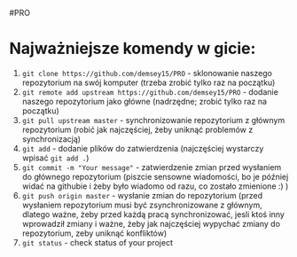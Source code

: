 #PRO
# Najważniejsze komendy w gicie:

1. `git clone https://github.com/demsey15/PRO`  - sklonowanie naszego repozytorium na swój komputer (trzeba zrobić tylko raz na początku)
2. `git remote add upstream https://github.com/demsey15/PRO` - dodanie naszego repozytorium jako główne (nadrzędne; zrobić tylko raz na początku)
3. `git pull upstream master` - synchronizowanie repozytorium z głównym repozytorium (robić jak najczęściej, żeby uniknąć problemów z synchronizacją)
4. `git add` - dodanie plików do zatwierdzenia (najczęściej wystarczy wpisać `git add .`)
5. `git commit -m "Your message"` - zatwierdzenie zmian przed wysłaniem do głównego repozytorium (piszcie sensowne wiadomości, bo je później widać na githubie i żeby było wiadomo od razu, co zostało zmienione :) )
6. `git push origin master` - wysłanie zmian do repozytorium (przed wysłaniem repozytorium musi być zsynchronizowane z głównym, dlatego ważne, żeby przed każdą pracą synchronizować, jesli ktoś inny wprowadził zmiany i ważne, żeby jak najczęściej wypychać zmiany do repozytorium, zeby uniknąć konfliktów)
7. `git status` - check status of your project
